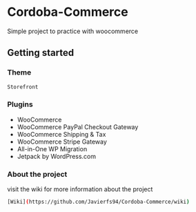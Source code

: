 # Cordoba-Commerce
Simple project to practice with woocommerce


## Getting started
### Theme

```sh
Storefront
```

### Plugins

- WooCommerce
- WooCommerce PayPal Checkout Gateway
- WooCommerce Shipping & Tax
- WooCommerce Stripe Gateway
- All-in-One WP Migration
- Jetpack by WordPress.com

### About the project
visit the wiki for more information about the project

```sh
[Wiki](https://github.com/Javierfs94/Cordoba-Commerce/wiki)
```
